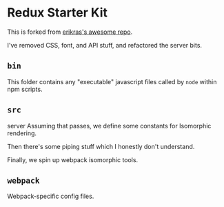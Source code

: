 # Redux Starter Kit

This is forked from [erikras's awesome repo](https://github.com/erikras/react-redux-universal-hot-example).

I've removed CSS, font, and API stuff, and refactored the server bits.

## `bin`

This folder contains any "executable" javascript files called by `node` within npm scripts.

## `src`

server
Assuming that passes, we define some constants for Isomorphic rendering.

Then there's some piping stuff which I honestly don't understand.

Finally, we spin up webpack isomorphic tools.

## `webpack`

Webpack-specific config files.
